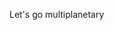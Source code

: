 Let's go multiplanetary


<!---
DiogoAluai/DiogoAluai is a ✨ special ✨ repository because its `README.md` (this file) appears on your GitHub profile.
You can click the Preview link to take a look at your changes.
--->
